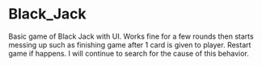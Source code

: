# Black_Jack
Basic game of Black Jack with UI. Works fine for a few rounds then starts messing up such as finishing game after 1 card is given to player. Restart game if happens. I will continue to search for the cause of this behavior.
